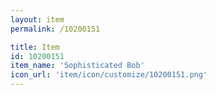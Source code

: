 ```yaml
---
layout: item
permalink: /10200151

title: Item
id: 10200151
item_name: 'Sophisticated Bob'
icon_url: 'item/icon/customize/10200151.png'
---
```

